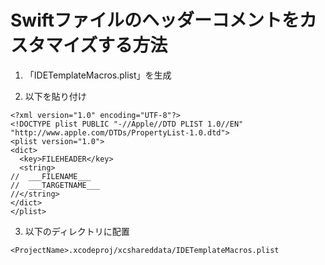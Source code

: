 # Swiftファイルのヘッダーコメントをカスタマイズする方法

1. 「IDETemplateMacros.plist」を生成

2. 以下を貼り付け

```
<?xml version="1.0" encoding="UTF-8"?>
<!DOCTYPE plist PUBLIC "-//Apple//DTD PLIST 1.0//EN" "http://www.apple.com/DTDs/PropertyList-1.0.dtd">
<plist version="1.0">
<dict>
  <key>FILEHEADER</key>
  <string>
//  ___FILENAME___
//  ___TARGETNAME___
//</string>
</dict>
</plist>
```


3. 以下のディレクトリに配置

```<ProjectName>.xcodeproj/xcshareddata/IDETemplateMacros.plist```
